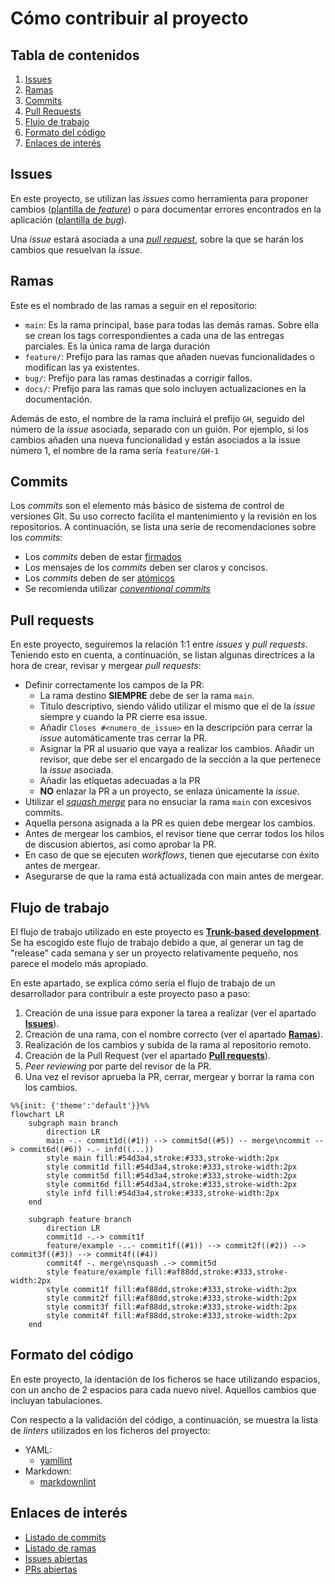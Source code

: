 # Cómo contribuir al proyecto

## Tabla de contenidos

1) [Issues](#issues)
2) [Ramas](#ramas)
3) [Commits](#commits)
4) [Pull Requests](#pull-requests)
5) [Flujo de trabajo](#flujo-de-trabajo)
6) [Formato del código](#formato-de-código)
7) [Enlaces de interés](#enlaces-de-interés)

## Issues

En este proyecto, se utilizan las _issues_ como herramienta para proponer
cambios ([plantilla de _feature_](https://github.com/dfr99/SwimChrono/blob/main/.github/ISSUE_TEMPLATE/01-feature.md))
o para documentar errores encontrados en la aplicación ([plantilla de _bug_](https://github.com/dfr99/SwimChrono/blob/main/.github/ISSUE_TEMPLATE/02-bug.md)).

Una _issue_ estará asociada a una [_pull request_](#pull-requests), sobre la que
se harán los cambios que resuelvan la _issue_.

## Ramas

Este es el nombrado de las ramas a seguir en el repositorio:

* `main`: Es la rama principal, base para todas las demás ramas. Sobre ella se
crean los tags correspondientes a cada una de las entregas parciales. Es la
única rama de larga duración
* `feature/`: Prefijo para las ramas que añaden nuevas funcionalidades o
modifican las ya existentes.
* `bug/`: Prefijo para las ramas destinadas a corrigir fallos.
* `docs/`: Prefijo para las ramas que solo incluyen actualizaciones en la
documentación.

Además de esto, el nombre de la rama incluirá el prefijo `GH`, seguido del
número de la _issue_ asociada, separado con un guión. Por ejemplo, si los
cambios añaden una nueva funcionalidad y están asociados a la issue número 1, el
nombre de la rama sería `feature/GH-1`

## Commits

Los _commits_ son el elemento más básico de sistema de control de versiones Git.
Su uso correcto facilita el mantenimiento y la revisión en los repositorios.
A continuación, se lista una serie de recomendaciones sobre los _commits_:

* Los _commits_ deben de estar [firmados](https://docs.github.com/es/authentication/managing-commit-signature-verification/signing-commits)
* Los mensajes de los _commits_ deben ser claros y concisos.
* Los _commits_ deben de ser [atómicos](https://www.aleksandrhovhannisyan.com/blog/atomic-git-commits/)
* Se recomienda utilizar [_conventional commits_](https://www.conventionalcommits.org/en/v1.0.0/)

## Pull requests

En este proyecto, seguiremos la relación 1:1 entre _issues_ y _pull requests_.
Teniendo esto en cuenta, a continuación, se listan algunas directrices a la
hora de crear, revisar y mergear _pull requests_:

* Definir correctamente los campos de la PR:
  * La rama destino **SIEMPRE**  debe de ser la rama `main`.
  * Titulo descriptivo, siendo válido utilizar el mismo que el de la _issue_
  siempre y cuando la PR cierre esa issue.
  * Añadir `Closes #<numero_de_issue>` en la descripción para cerrar la _issue_
    automáticamente tras cerrar la PR.
  * Asignar la PR al usuario que vaya a realizar los cambios. Añadir un revisor,
    que debe ser el encargado de la sección a la que pertenece la _issue_
    asociada.
  * Añadir las etiquetas adecuadas a la PR
  * **NO** enlazar la PR a un proyecto, se enlaza únicamente la _issue_.
* Utilizar el [_squash merge_](https://graphite.dev/guides/git-merge-squash)
para no ensuciar la rama `main` con excesivos commits.
* Aquella persona asignada a la PR es quien debe mergear los cambios.
* Antes de mergear los cambios, el revisor tiene que cerrar todos los hilos de
discusion abiertos, así como aprobar la PR.
* En caso de que se ejecuten _workflows_, tienen que ejecutarse con éxito antes
de mergear.
* Asegurarse de que la rama está actualizada con main antes de mergear.

## Flujo de trabajo

El flujo de trabajo utilizado en este proyecto es [**Trunk-based development**](https://trunkbaseddevelopment.com/).
Se ha escogido este flujo de trabajo debido a que, al generar un tag de
"release" cada semana y ser un proyecto relativamente pequeño, nos parece el
modelo más apropiado.

En este apartado, se explica cómo sería el flujo de trabajo de un desarrollador
para contribuir a este proyecto paso a paso:

1) Creación de una issue para exponer la tarea a realizar (ver el apartado [**Issues**](#issues)).
2) Creación de una rama, con el nombre correcto (ver el apartado [**Ramas**](#ramas)).
3) Realización de los cambios y subida de la rama al repositorio remoto.
4) Creación de la Pull Request (ver el apartado [**Pull requests**](#pull-requests)).
5) _Peer reviewing_ por parte del revisor de la PR.
6) Una vez el revisor aprueba la PR, cerrar, mergear y borrar la rama
con los cambios.

```mermaid
%%{init: {'theme':'default'}}%%
flowchart LR
    subgraph main branch
        direction LR
        main -.- commit1d((#1)) --> commit5d((#5)) -- merge\ncommit --> commit6d((#6)) -.- infd((...))
        style main fill:#54d3a4,stroke:#333,stroke-width:2px
        style commit1d fill:#54d3a4,stroke:#333,stroke-width:2px
        style commit5d fill:#54d3a4,stroke:#333,stroke-width:2px
        style commit6d fill:#54d3a4,stroke:#333,stroke-width:2px
        style infd fill:#54d3a4,stroke:#333,stroke-width:2px
    end

    subgraph feature branch
        direction LR
        commit1d -.-> commit1f
        feature/example -..- commit1f((#1)) --> commit2f((#2)) --> commit3f((#3)) --> commit4f((#4))
        commit4f -. merge\nsquash .-> commit5d
        style feature/example fill:#af88dd,stroke:#333,stroke-width:2px
        style commit1f fill:#af88dd,stroke:#333,stroke-width:2px
        style commit2f fill:#af88dd,stroke:#333,stroke-width:2px
        style commit3f fill:#af88dd,stroke:#333,stroke-width:2px
        style commit4f fill:#af88dd,stroke:#333,stroke-width:2px
    end
```

## Formato del código

En este proyecto, la identación de los ficheros se hace utilizando espacios,
con un ancho de 2 espacios para cada nuevo nivel. Aquellos cambios que incluyan
tabulaciones.

Con respecto a la validación del código, a continuación, se muestra la lista de
_linters_ utilizados en los ficheros del proyecto:

* YAML:
  * [yamllint](https://yamllint.readthedocs.io/en/stable/)
* Markdown:
  * [markdownlint](https://github.com/markdownlint/markdownlint)

## Enlaces de interés

* [Listado de commits](https://github.com/dfr99/SwimChrono/commits)
* [Listado de ramas](https://github.com/dfr99/SwimChrono/branches)
* [Issues abiertas](https://github.com/dfr99/SwimChrono/issues)
* [PRs abiertas](https://github.com/dfr99/SwimChrono/pulls)
